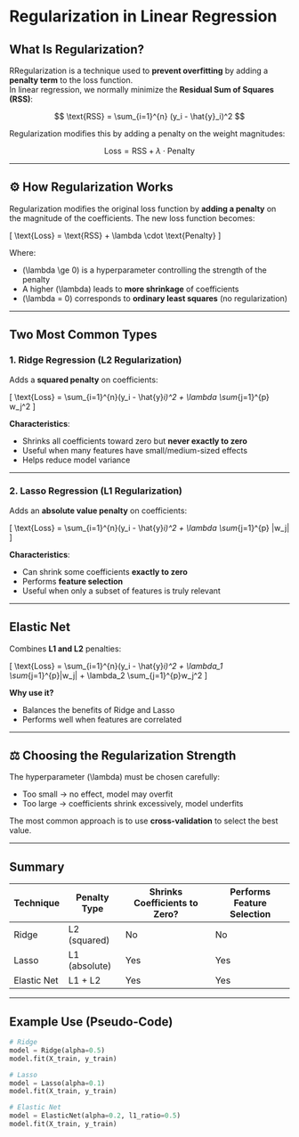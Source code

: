 # Regularization in Linear Regression

##  What Is Regularization?

RRegularization is a technique used to **prevent overfitting** by adding a **penalty term** to the loss function.  
In linear regression, we normally minimize the **Residual Sum of Squares (RSS)**:

$$
\text{RSS} = \sum_{i=1}^{n} (y_i - \hat{y}_i)^2
$$

Regularization modifies this by adding a penalty on the weight magnitudes:

$$
\text{Loss} = \text{RSS} + \lambda \cdot \text{Penalty}
$$

---

## ⚙ How Regularization Works

Regularization modifies the original loss function by **adding a penalty** on the magnitude of the coefficients. The new loss function becomes:

\[
\text{Loss} = \text{RSS} + \lambda \cdot \text{Penalty}
\]

Where:

- \(\lambda \ge 0\) is a hyperparameter controlling the strength of the penalty  
- A higher \(\lambda\) leads to **more shrinkage** of coefficients  
- \(\lambda = 0\) corresponds to **ordinary least squares** (no regularization)

---

## Two Most Common Types

### 1. **Ridge Regression (L2 Regularization)**

Adds a **squared penalty** on coefficients:

\[
\text{Loss} = \sum_{i=1}^{n}(y_i - \hat{y}_i)^2 + \lambda \sum_{j=1}^{p} w_j^2
\]

**Characteristics**:
- Shrinks all coefficients toward zero but **never exactly to zero**
- Useful when many features have small/medium-sized effects
- Helps reduce model variance

---

### 2. **Lasso Regression (L1 Regularization)**

Adds an **absolute value penalty** on coefficients:

\[
\text{Loss} = \sum_{i=1}^{n}(y_i - \hat{y}_i)^2 + \lambda \sum_{j=1}^{p} |w_j|
\]

**Characteristics**:
- Can shrink some coefficients **exactly to zero**
- Performs **feature selection**
- Useful when only a subset of features is truly relevant

---

##  Elastic Net

Combines **L1 and L2** penalties:

\[
\text{Loss} = \sum_{i=1}^{n}(y_i - \hat{y}_i)^2 + \lambda_1 \sum_{j=1}^{p}|w_j| + \lambda_2 \sum_{j=1}^{p}w_j^2
\]

**Why use it?**
- Balances the benefits of Ridge and Lasso
- Performs well when features are correlated

---

## ⚖️ Choosing the Regularization Strength

The hyperparameter \(\lambda\) must be chosen carefully:
- Too small → no effect, model may overfit
- Too large → coefficients shrink excessively, model underfits

The most common approach is to use **cross-validation** to select the best value.

---

##  Summary

| Technique      | Penalty Type    | Shrinks Coefficients to Zero? | Performs Feature Selection |
|---------------|------------------|-------------------------------|-----------------------------|
| Ridge         | L2 (squared)     | No                            | No                          |
| Lasso         | L1 (absolute)    | Yes                           | Yes                         |
| Elastic Net   | L1 + L2          | Yes                           | Yes                         |

---

##  Example Use (Pseudo-Code)

```python
# Ridge
model = Ridge(alpha=0.5)
model.fit(X_train, y_train)

# Lasso
model = Lasso(alpha=0.1)
model.fit(X_train, y_train)

# Elastic Net
model = ElasticNet(alpha=0.2, l1_ratio=0.5)
model.fit(X_train, y_train)
